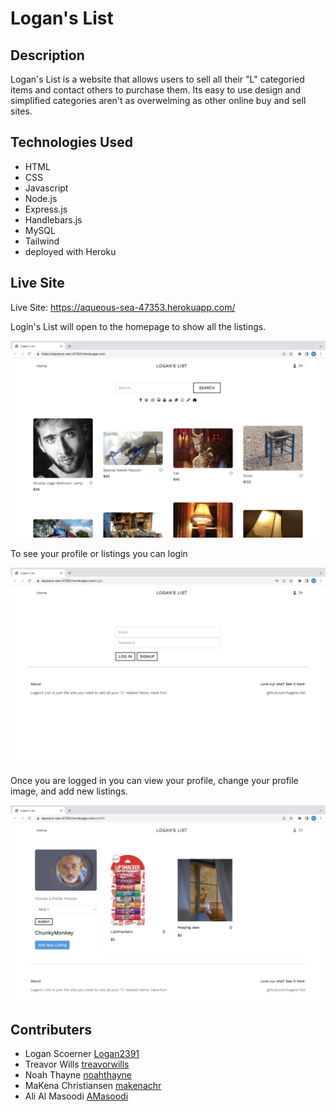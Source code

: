 # Logan's List

## Description

Logan's List is a website that allows users to sell all their "L" categoried items and contact others to purchase them. Its easy to use design and simplified categories aren't as overwelming as other online buy and sell sites.

## Technologies Used

- HTML
- CSS
- Javascript
- Node.js
- Express.js
- Handlebars.js
- MySQL
- Tailwind
- deployed with Heroku

## Live Site

Live Site: https://aqueous-sea-47353.herokuapp.com/

Login's List will open to the homepage to show all the listings.

![Homepage](/public/assets/images/Homepage.png)

To see your profile or listings you can login

![Login](/public/assets/images/Login.png)

Once you are logged in you can view your profile, change your profile image, and add new listings.

![Profile](/public/assets/images/Profile.png)

## Contributers

- Logan Scoerner [Logan2391](https://github.com/Logan2391)
- Treavor Wills [treavorwills](https://github.com/treavorwills)
- Noah Thayne [noahthayne](https://github.com/noahthayne)
- MaKena Christiansen [makenachr](https://github.com/makenachr)
- Ali Al Masoodi [AMasoodi](https://github.com/AMasoodi)
